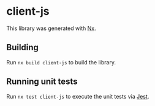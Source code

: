 # client-js

This library was generated with [Nx](https://nx.dev).

## Building

Run `nx build client-js` to build the library.

## Running unit tests

Run `nx test client-js` to execute the unit tests via [Jest](https://jestjs.io).
